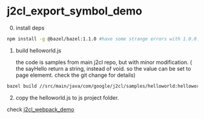 # j2cl_export_symbol_demo

0. install deps

```bash
npm install -g @bazel/bazel:1.1.0 #have some strange errors with 1.0.0. So I use 1.1.0 instead. 
```

1. build helloworld.js

     the code is samples from main j2cl repo, but with minor modification. ( the sayHello return a string, instead of void. so the value can be set to page elememt. check the git change for details)

```bash
bazel build //src/main/java/com/google/j2cl/samples/helloworld:helloworld
```

2. copy the helloworld.js to js project folder. 

check [j2cl_webpack_demo](https://github.com/swuecho/j2cl_webpack_demo)
